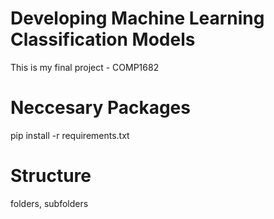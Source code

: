 # Developing Machine Learning Classification Models 
This is my final project - COMP1682

# Neccesary Packages
pip install -r requirements.txt

# Structure
folders, subfolders
